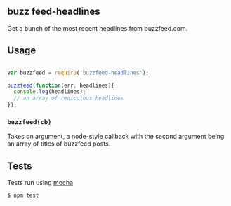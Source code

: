 ## buzz feed-headlines

Get a bunch of the most recent headlines from buzzfeed.com.

## Usage

```javascript

var buzzfeed = require('buzzfeed-headlines');

buzzfeed(function(err, headlines){
  console.log(headlines);
  // an array of rediculous headlines
});
```

### `buzzfeed(cb)`

Takes on argument, a node-style callback with the second argument being an array of titles of buzzfeed posts.

## Tests

Tests run using [mocha](/visionmedia/mocha)

```bash
$ npm test
```
